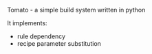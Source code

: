 Tomato - a simple build system written in python

It implements:
- rule dependency
- recipe parameter substitution

